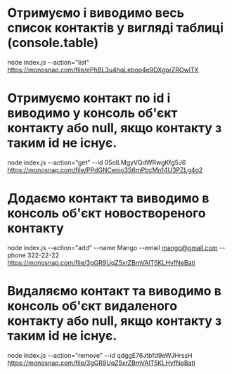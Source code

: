 # Отримуємо і виводимо весь список контактів у вигляді таблиці (console.table)
node index.js --action="list" 
https://monosnap.com/file/ePhBL3u4hqLeboo4e9DXgprZROwlTX



# Отримуємо контакт по id і виводимо у консоль об'єкт контакту або null, якщо контакту з таким id не існує. 
node index.js --action="get" --id 05olLMgyVQdWRwgKfg5J6
https://monosnap.com/file/PPdGNCenio3S6mPbcMn14U3PZLg4q2


# Додаємо контакт та виводимо в консоль об'єкт новоствореного контакту
node index.js --action="add" --name Mango --email mango@gmail.com --phone 322-22-22 
https://monosnap.com/file/3gGR9UqZ5xrZBmVAlT5KLHvfNeBati


# Видаляємо контакт та виводимо в консоль об'єкт видаленого контакту або null, якщо контакту з таким id не існує.
node index.js --action="remove" --id qdggE76Jtbfd9eWJHrssH 
https://monosnap.com/file/3gGR9UqZ5xrZBmVAlT5KLHvfNeBati
